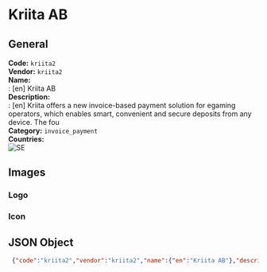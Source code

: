 # Kriita AB 
## General 
**Code:** `kriita2`  
**Vendor:** `kriita2`  
**Name:**  
:	[en] Kriita AB  
**Description:**  
: [en] Kriita offers a new invoice-based payment solution for egaming operators, which enables smart, convenient and secure deposits from any device. The fou  
**Category:** `invoice_payment`  
**Countries:**  
![SE](https://cdnjs.cloudflare.com/ajax/libs/flag-icon-css/3.3.0/flags/4x3/SE.svg#w24)  
 
## Images 
### Logo 
### Icon 
## JSON Object 
```json
 {"code":"kriita2","vendor":"kriita2","name":{"en":"Kriita AB"},"description":{"en":"Kriita offers a new invoice-based payment solution for egaming operators, which enables smart, convenient and secure deposits from any device. The fou"},"countries":["SE"],"category":"invoice_payment"}```  
